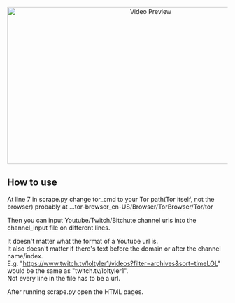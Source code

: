 <p align="center"><img alt="Video Preview" src="./showcase.gif" width="640" height="360"/></p>
             
## How to use  

At line 7 in scrape.py change tor_cmd to your Tor path(Tor itself, not the browser) probably at ...tor-browser_en-US/Browser/TorBrowser/Tor/tor  
  
Then you can input Youtube/Twitch/Bitchute channel urls into the channel_input file on different lines.  

It doesn't matter what the format of a Youtube url is.  
It also doesn't matter if there's text before the domain or after the channel name/index.  
E.g. "https://www.twitch.tv/loltyler1/videos?filter=archives&sort=timeLOL" would be the same as "twitch.tv/loltyler1".  
Not every line in the file has to be a url.  

After running scrape.py open the HTML pages.
